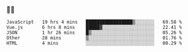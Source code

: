 ### 👨‍💻

<!--START_SECTION:waka-->
```text
JavaScript   19 hrs 4 mins   █████████████████▒░░░░░░░   69.58 % 
Vue.js       6 hrs 8 mins    █████▓░░░░░░░░░░░░░░░░░░░   22.41 % 
JSON         1 hr 26 mins    █▒░░░░░░░░░░░░░░░░░░░░░░░   05.26 % 
Other        28 mins         ▒░░░░░░░░░░░░░░░░░░░░░░░░   01.76 % 
HTML         4 mins          ░░░░░░░░░░░░░░░░░░░░░░░░░   00.29 % 
```
<!--END_SECTION:waka-->
